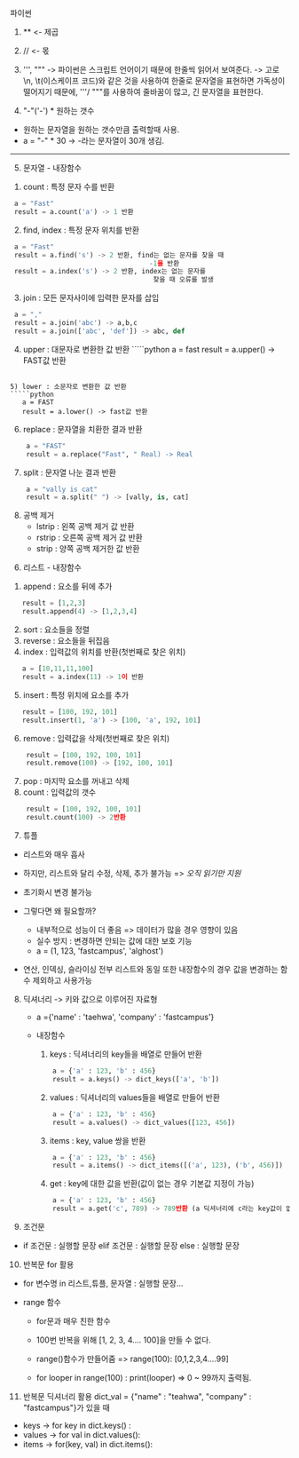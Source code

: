 파이썬

1. ** <- 제곱

2. //  <- 몫

3. ''',  """
   -> 파이썬은 스크립트 언어이기 때문에 한줄씩 읽어서 보여준다.
   -> 고로 \n, \t(이스케이프 코드)와 같은 것을 사용하여 한줄로 문자열을 표현하면 가독성이 떨어지기 때문에,
 '''/ """를 사용하여 줄바꿈이 많고, 긴 문자열을 표현한다. 

4. "-"('-') * 원하는 갯수 
  - 원하는 문자열을  원하는 갯수만큼 출력할때 사용.
  - a = "-" * 30 -> -라는 문자열이 30개 생김.
  - ---------------------------------------------

5. 문자열 - 내장함수
  1) count : 특정 문자 수를 반환
   `````python
    a = "Fast"
    result = a.count('a') -> 1 반환
   `````
  
  2) find, index : 특정 문자 위치를 반환
   `````python
    a = "Fast" 
    result = a.find('s') -> 2 반환, find는 없는 문자를 찾을 때
                                      -1을 반환
    result = a.index('s') -> 2 반환, index는 없는 문자를 
                                       찾을 때 오류를 발생
   `````

  3) join : 모든 문자사이에 입력한 문자를 삽입 
   `````python
    a = "," 
    result = a.join('abc') -> a,b,c 
    result = a.join(['abc', 'def']) -> abc, def
   `````

  4) upper : 대문자로 변환한 값 반환
    `````python
     a = fast
     result = a.upper() -> FAST값 반환
   `````

  5) lower : 소문자로 변환한 값 반환
  `````python
      a = FAST
      result = a.lower() -> fast값 반환
  `````

  6) replace : 문자열을 치환한 결과 반환
  `````python
      a = "FAST"
      result = a.replace("Fast", " Real) -> Real
  `````

  7) split : 문자열 나눈 결과 반환
  `````python
      a = "vally is cat"
      result = a.split(" ") -> [vally, is, cat]
  `````

  8) 공백 제거
     - lstrip : 왼쪽 공백 제거 값 반환
     - rstrip : 오른쪽 공백 제거 값 반환
     - strip : 양쪽 공백 제거한 값 반환  



6. 리스트 - 내장함수
  1) append : 요소를 뒤에 추가
  `````python
     result = [1,2,3]
     result.append(4) -> [1,2,3,4]
  `````
 
  2) sort : 요소들을 정렬
  3) reverse : 요소들을 뒤집음
  4) index : 입력값의 위치를 반환(첫번째로 찾은 위치)
  `````python
     a = [10,11,11,100]
     result = a.index(11) -> 1이 반환
  `````

  5) insert : 특정 위치에 요소를 추가
  `````python
     result = [100, 192, 101]
     result.insert(1, 'a') -> [100, 'a', 192, 101]
  `````

  6) remove : 입력값을 삭제(첫번째로 찾은 위치)
  `````python
      result = [100, 192, 100, 101]
      result.remove(100) -> [192, 100, 101]
  `````

  7) pop : 마지막 요소를 꺼내고 삭제
  8) count : 입력값의 갯수
  `````python
      result = [100, 192, 100, 101]
      result.count(100) -> 2반환
  `````

7. 튜플
  - 리스트와 매우 흡사
  - 하지만, 리스트와 달리 수정, 삭제, 추가 불가능
     => *오직 읽기만 지원*
  - 초기화시 변경 불가능
  - 그렇다면 왜 필요할까?
      - 내부적으로 성능이 더 좋음 => 데이터가 많을 경우 영향이 있음
      - 실수 방지 : 변경하면 안되는 값에 대한 보호 기능
      - a = (1, 123, 'fastcampus', 'alghost')

  - 연산, 인덱싱, 슬라이싱 전부 리스트와 동일 또한 내장함수의 경우 값을 변경하는 함수 제외하고 사용가능

8. 딕셔너리 -> 키와 값으로 이루어진 자료형
   - a ={'name' : 'taehwa', 'company' : 'fastcampus'}
   - 내장함수 
      1) keys : 딕셔너리의 key들을 배열로 만들어 반환
      `````python
          a = {'a' : 123, 'b' : 456}
          result = a.keys() -> dict_keys(['a', 'b'])
      `````

      2) values : 딕셔너리의 values들을 배열로 만들어 반환
      `````python
          a = {'a' : 123, 'b' : 456}
          result = a.values() -> dict_values([123, 456])
      `````

      3) items : key, value 쌍을 반환
      `````python
          a = {'a' : 123, 'b' : 456}
          result = a.items() -> dict_items([('a', 123), ('b', 456)])  (반환값이 리스트안에 튜플이 있는 형태) 
      `````

      4) get : key에 대한 값을 반환(값이 없는 경우 기본값 지정이 가능)
      `````python
          a = {'a' : 123, 'b' : 456}
          result = a.get('c', 789) -> 789반환 (a 딕셔너리에 c라는 key값이 없으면 기본값인 789를 반환)
      `````

9. 조건문
  - if 조건문 : 
        실행할 문장
    elif 조건문 :
        실행할 문장
    else : 
         실행할 문장

10. 반복문 for 활용
  - for 변수명 in 리스트,튜플, 문자열 : 
          실행할 문장...

  - range 함수
     - for문과 매우 친한 함수 
     - 100번 반복을 위해 [1, 2, 3, 4.... 100]을 만들 수 없다.
     - range()함수가 만들어줌 => range(100): [0,1,2,3,4....99]
    
     - for looper in range(100) : 
             print(looper)   => 0 ~ 99까지 출력됨.

11. 반복문 딕셔너리 활용
   dict_val = {"name" : "teahwa", "company" : "fastcampus"}가 있을 때
  - keys      -> for key in dict.keys() :
  - values    -> for val in dict.values():
  - items     -> for(key, val) in dict.items(): 